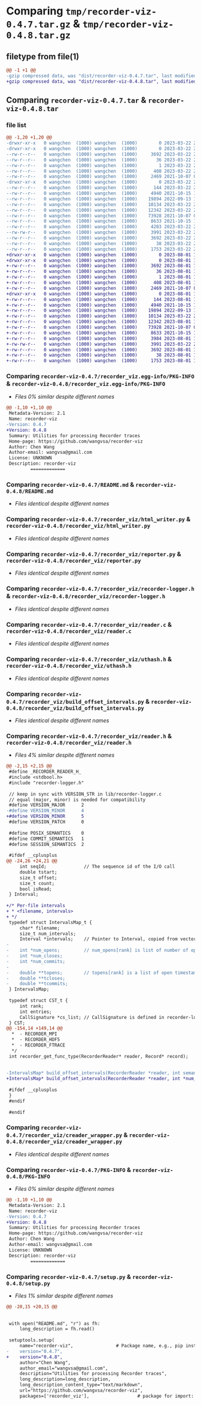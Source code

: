 # Comparing `tmp/recorder-viz-0.4.7.tar.gz` & `tmp/recorder-viz-0.4.8.tar.gz`

## filetype from file(1)

```diff
@@ -1 +1 @@
-gzip compressed data, was "dist/recorder-viz-0.4.7.tar", last modified: Wed Mar 22 23:19:06 2023, max compression
+gzip compressed data, was "dist/recorder-viz-0.4.8.tar", last modified: Tue Aug  1 16:49:31 2023, max compression
```

## Comparing `recorder-viz-0.4.7.tar` & `recorder-viz-0.4.8.tar`

### file list

```diff
@@ -1,20 +1,20 @@
-drwxr-xr-x   0 wangchen  (1000) wangchen  (1000)        0 2023-03-22 23:19:06.000000 recorder-viz-0.4.7/
-drwxr-xr-x   0 wangchen  (1000) wangchen  (1000)        0 2023-03-22 23:19:06.000000 recorder-viz-0.4.7/recorder_viz.egg-info/
--rw-r--r--   0 wangchen  (1000) wangchen  (1000)     3692 2023-03-22 23:19:06.000000 recorder-viz-0.4.7/recorder_viz.egg-info/PKG-INFO
--rw-r--r--   0 wangchen  (1000) wangchen  (1000)       36 2023-03-22 23:19:06.000000 recorder-viz-0.4.7/recorder_viz.egg-info/top_level.txt
--rw-r--r--   0 wangchen  (1000) wangchen  (1000)        1 2023-03-22 23:19:06.000000 recorder-viz-0.4.7/recorder_viz.egg-info/dependency_links.txt
--rw-r--r--   0 wangchen  (1000) wangchen  (1000)      408 2023-03-22 23:19:06.000000 recorder-viz-0.4.7/recorder_viz.egg-info/SOURCES.txt
--rw-r--r--   0 wangchen  (1000) wangchen  (1000)     2469 2021-10-07 01:02:07.000000 recorder-viz-0.4.7/README.md
-drwxr-xr-x   0 wangchen  (1000) wangchen  (1000)        0 2023-03-22 23:19:06.000000 recorder-viz-0.4.7/recorder_viz/
--rw-r--r--   0 wangchen  (1000) wangchen  (1000)      144 2023-03-22 23:18:54.000000 recorder-viz-0.4.7/recorder_viz/__init__.py
--rw-r--r--   0 wangchen  (1000) wangchen  (1000)     4940 2021-10-15 18:23:19.000000 recorder-viz-0.4.7/recorder_viz/html_writer.py
--rw-r--r--   0 wangchen  (1000) wangchen  (1000)    19894 2022-09-13 15:47:03.000000 recorder-viz-0.4.7/recorder_viz/reporter.py
--rw-r--r--   0 wangchen  (1000) wangchen  (1000)    10134 2023-03-22 22:07:47.000000 recorder-viz-0.4.7/recorder_viz/recorder-logger.h
--rw-r--r--   0 wangchen  (1000) wangchen  (1000)    12342 2023-03-22 23:15:11.000000 recorder-viz-0.4.7/recorder_viz/reader.c
--rw-r--r--   0 wangchen  (1000) wangchen  (1000)    73928 2021-10-07 00:52:49.000000 recorder-viz-0.4.7/recorder_viz/uthash.h
--rw-r--r--   0 wangchen  (1000) wangchen  (1000)     8633 2021-10-15 15:57:51.000000 recorder-viz-0.4.7/recorder_viz/build_offset_intervals.py
--rw-r--r--   0 wangchen  (1000) wangchen  (1000)     4203 2023-03-22 23:15:25.000000 recorder-viz-0.4.7/recorder_viz/reader.h
--rw-rw-r--   0 wangchen  (1000) wangchen  (1000)     3991 2023-03-22 23:15:34.000000 recorder-viz-0.4.7/recorder_viz/creader_wrapper.py
--rw-r--r--   0 wangchen  (1000) wangchen  (1000)     3692 2023-03-22 23:19:06.000000 recorder-viz-0.4.7/PKG-INFO
--rw-r--r--   0 wangchen  (1000) wangchen  (1000)       38 2023-03-22 23:19:06.000000 recorder-viz-0.4.7/setup.cfg
--rw-r--r--   0 wangchen  (1000) wangchen  (1000)     1753 2023-03-22 23:18:44.000000 recorder-viz-0.4.7/setup.py
+drwxr-xr-x   0 wangchen  (1000) wangchen  (1000)        0 2023-08-01 16:49:31.000000 recorder-viz-0.4.8/
+drwxr-xr-x   0 wangchen  (1000) wangchen  (1000)        0 2023-08-01 16:49:31.000000 recorder-viz-0.4.8/recorder_viz.egg-info/
+-rw-r--r--   0 wangchen  (1000) wangchen  (1000)     3692 2023-08-01 16:49:30.000000 recorder-viz-0.4.8/recorder_viz.egg-info/PKG-INFO
+-rw-r--r--   0 wangchen  (1000) wangchen  (1000)       36 2023-08-01 16:49:30.000000 recorder-viz-0.4.8/recorder_viz.egg-info/top_level.txt
+-rw-r--r--   0 wangchen  (1000) wangchen  (1000)        1 2023-08-01 16:49:30.000000 recorder-viz-0.4.8/recorder_viz.egg-info/dependency_links.txt
+-rw-r--r--   0 wangchen  (1000) wangchen  (1000)      408 2023-08-01 16:49:30.000000 recorder-viz-0.4.8/recorder_viz.egg-info/SOURCES.txt
+-rw-r--r--   0 wangchen  (1000) wangchen  (1000)     2469 2021-10-07 01:02:07.000000 recorder-viz-0.4.8/README.md
+drwxr-xr-x   0 wangchen  (1000) wangchen  (1000)        0 2023-08-01 16:49:31.000000 recorder-viz-0.4.8/recorder_viz/
+-rw-r--r--   0 wangchen  (1000) wangchen  (1000)      144 2023-08-01 16:48:02.000000 recorder-viz-0.4.8/recorder_viz/__init__.py
+-rw-r--r--   0 wangchen  (1000) wangchen  (1000)     4940 2021-10-15 18:23:19.000000 recorder-viz-0.4.8/recorder_viz/html_writer.py
+-rw-r--r--   0 wangchen  (1000) wangchen  (1000)    19894 2022-09-13 15:47:03.000000 recorder-viz-0.4.8/recorder_viz/reporter.py
+-rw-r--r--   0 wangchen  (1000) wangchen  (1000)    10134 2023-03-22 22:07:47.000000 recorder-viz-0.4.8/recorder_viz/recorder-logger.h
+-rw-r--r--   0 wangchen  (1000) wangchen  (1000)    12342 2023-08-01 16:48:36.000000 recorder-viz-0.4.8/recorder_viz/reader.c
+-rw-r--r--   0 wangchen  (1000) wangchen  (1000)    73928 2021-10-07 00:52:49.000000 recorder-viz-0.4.8/recorder_viz/uthash.h
+-rw-r--r--   0 wangchen  (1000) wangchen  (1000)     8633 2021-10-15 15:57:51.000000 recorder-viz-0.4.8/recorder_viz/build_offset_intervals.py
+-rw-r--r--   0 wangchen  (1000) wangchen  (1000)     3984 2023-08-01 16:48:17.000000 recorder-viz-0.4.8/recorder_viz/reader.h
+-rw-rw-r--   0 wangchen  (1000) wangchen  (1000)     3991 2023-03-22 23:15:34.000000 recorder-viz-0.4.8/recorder_viz/creader_wrapper.py
+-rw-r--r--   0 wangchen  (1000) wangchen  (1000)     3692 2023-08-01 16:49:31.000000 recorder-viz-0.4.8/PKG-INFO
+-rw-r--r--   0 wangchen  (1000) wangchen  (1000)       38 2023-08-01 16:49:31.000000 recorder-viz-0.4.8/setup.cfg
+-rw-r--r--   0 wangchen  (1000) wangchen  (1000)     1753 2023-08-01 16:47:43.000000 recorder-viz-0.4.8/setup.py
```

### Comparing `recorder-viz-0.4.7/recorder_viz.egg-info/PKG-INFO` & `recorder-viz-0.4.8/recorder_viz.egg-info/PKG-INFO`

 * *Files 0% similar despite different names*

```diff
@@ -1,10 +1,10 @@
 Metadata-Version: 2.1
 Name: recorder-viz
-Version: 0.4.7
+Version: 0.4.8
 Summary: Utilities for processing Recorder traces
 Home-page: https://github.com/wangvsa/recorder-viz
 Author: Chen Wang
 Author-email: wangvsa@gmail.com
 License: UNKNOWN
 Description: recorder-viz
         =============
```

### Comparing `recorder-viz-0.4.7/README.md` & `recorder-viz-0.4.8/README.md`

 * *Files identical despite different names*

### Comparing `recorder-viz-0.4.7/recorder_viz/html_writer.py` & `recorder-viz-0.4.8/recorder_viz/html_writer.py`

 * *Files identical despite different names*

### Comparing `recorder-viz-0.4.7/recorder_viz/reporter.py` & `recorder-viz-0.4.8/recorder_viz/reporter.py`

 * *Files identical despite different names*

### Comparing `recorder-viz-0.4.7/recorder_viz/recorder-logger.h` & `recorder-viz-0.4.8/recorder_viz/recorder-logger.h`

 * *Files identical despite different names*

### Comparing `recorder-viz-0.4.7/recorder_viz/reader.c` & `recorder-viz-0.4.8/recorder_viz/reader.c`

 * *Files identical despite different names*

### Comparing `recorder-viz-0.4.7/recorder_viz/uthash.h` & `recorder-viz-0.4.8/recorder_viz/uthash.h`

 * *Files identical despite different names*

### Comparing `recorder-viz-0.4.7/recorder_viz/build_offset_intervals.py` & `recorder-viz-0.4.8/recorder_viz/build_offset_intervals.py`

 * *Files identical despite different names*

### Comparing `recorder-viz-0.4.7/recorder_viz/reader.h` & `recorder-viz-0.4.8/recorder_viz/reader.h`

 * *Files 4% similar despite different names*

```diff
@@ -2,15 +2,15 @@
 #define _RECORDER_READER_H_
 #include <stdbool.h>
 #include "recorder-logger.h"
 
 // keep in sync with VERSION_STR in lib/recorder-logger.c
 // equal (major, minor) is needed for compatibility
 #define VERSION_MAJOR 		2
-#define VERSION_MINOR 		4
+#define VERSION_MINOR 		5
 #define VERSION_PATCH 		0
 
 #define POSIX_SEMANTICS 	0
 #define COMMIT_SEMANTICS 	1
 #define SESSION_SEMANTICS	2
 
 #ifdef __cplusplus
@@ -24,26 +24,21 @@
     int seqId;              // The sequence id of the I/O call
     double tstart;
     size_t offset;
     size_t count;
     bool isRead;
 } Interval;
 
+/* Per-file intervals
+ * <filename, intervals>
+ */
 typedef struct IntervalsMap_t {
     char* filename;
     size_t num_intervals;
     Interval *intervals;    // Pointer to Interval, copied from vector<Interval>
-
-    int *num_opens;         // num_opens[rank] is list of number of opens for rank
-    int *num_closes;
-    int *num_commits;
-
-    double **topens;        // topens[rank] is a list of open timestamps for rank
-    double **tcloses;
-    double **tcommits;
 } IntervalsMap;
 
 typedef struct CST_t {
     int rank;
     int entries;
     CallSignature *cs_list; // CallSignature is defined in recorder-logger.h
 } CST;
@@ -154,14 +149,14 @@
  *  - RECORDER_MPI
  *  - RECORDER_HDF5
  *  - RECORDER_FTRACE
  */
 int recorder_get_func_type(RecorderReader* reader, Record* record);
 
 
-IntervalsMap* build_offset_intervals(RecorderReader *reader, int semantics, int *num_files);
+IntervalsMap* build_offset_intervals(RecorderReader *reader, int *num_files);
 
 #ifdef __cplusplus
 }
 #endif
 
 #endif
```

### Comparing `recorder-viz-0.4.7/recorder_viz/creader_wrapper.py` & `recorder-viz-0.4.8/recorder_viz/creader_wrapper.py`

 * *Files identical despite different names*

### Comparing `recorder-viz-0.4.7/PKG-INFO` & `recorder-viz-0.4.8/PKG-INFO`

 * *Files 0% similar despite different names*

```diff
@@ -1,10 +1,10 @@
 Metadata-Version: 2.1
 Name: recorder-viz
-Version: 0.4.7
+Version: 0.4.8
 Summary: Utilities for processing Recorder traces
 Home-page: https://github.com/wangvsa/recorder-viz
 Author: Chen Wang
 Author-email: wangvsa@gmail.com
 License: UNKNOWN
 Description: recorder-viz
         =============
```

### Comparing `recorder-viz-0.4.7/setup.py` & `recorder-viz-0.4.8/setup.py`

 * *Files 1% similar despite different names*

```diff
@@ -20,15 +20,15 @@
 
 
 with open("README.md", "r") as fh:
     long_description = fh.read()
 
 setuptools.setup(
     name="recorder-viz",                # Package name, e.g., pip install recorder-viz
-    version="0.4.7",
+    version="0.4.8",
     author="Chen Wang",
     author_email="wangvsa@gmail.com",
     description="Utilities for processing Recorder traces",
     long_description=long_description,
     long_description_content_type="text/markdown",
     url="https://github.com/wangvsa/recorder-viz",
     packages=['recorder_viz'],                  # package for import: after installaion, import recorder_viz
```

